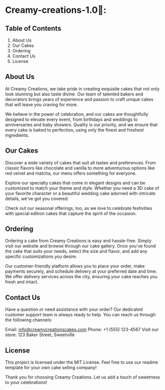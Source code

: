 # Creamy-creations-1.0🍰:
## Table of Contents
1. About Us
2. Our Cakes
3. Ordering
4. Contact Us
5. License
## About Us
At Creamy Creations, we take pride in creating exquisite cakes that not only look stunning but also taste divine. Our team of talented bakers and decorators brings years of experience and passion to craft unique cakes that will leave you craving for more.

We believe in the power of celebration, and our cakes are thoughtfully designed to elevate every event, from birthdays and weddings to anniversaries and baby showers. Quality is our priority, and we ensure that every cake is baked to perfection, using only the finest and freshest ingredients.

## Our Cakes
Discover a wide variety of cakes that suit all tastes and preferences. From classic flavors like chocolate and vanilla to more adventurous options like red velvet and matcha, our menu offers something for everyone.

Explore our specialty cakes that come in elegant designs and can be customized to match your theme and style. Whether you need a 3D cake of your favorite character or a beautiful wedding cake adorned with intricate details, we've got you covered.

Check out our seasonal offerings, too, as we love to celebrate festivities with special edition cakes that capture the spirit of the occasion.

## Ordering
Ordering a cake from Creamy Creations is easy and hassle-free. Simply visit our website and browse through our cake gallery. Once you've found the cake that suits your needs, select the size and flavor, and add any specific customizations you desire.

Our customer-friendly platform allows you to place your order, make payments securely, and schedule delivery at your preferred date and time. We offer delivery services across the city, ensuring your cake reaches you fresh and intact.

## Contact Us
Have a question or need assistance with your order? Our dedicated customer support team is always ready to help. You can reach us through the following channels:

Email: info@creamycreationscakes.com
Phone: +1 (555) 123-4567
Visit our store: 123 Baker Street, Sweetville

## License
This project is licensed under the MIT License. Feel free to use our readme template for your own cake selling company!

Thank you for choosing Creamy Creations. Let us add a touch of sweetness to your celebrations!
